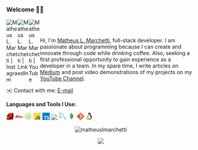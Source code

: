 ### Welcome 🧑‍💻️
<a href="https://instagram.com/marchetti.codes?igshid=NGExMmI2YTkyZg==">
  <img align="left" alt="Matheus L. Marchetti | Instagram" width="30px" src="https://marchetticodes.com/images/icon-instagram.svg" />
</a>
<a href="https://www.linkedin.com/in/matheuslunguinhomarchetti">
  <img align="left" alt="Matheus L. Marchetti | LinkedIn" width="30px" src="https://marchetticodes.com/images/icon-linkedin.svg" />
</a>
<a href="https://www.youtube.com/@marchetticodes">
  <img align="left" alt="Matheus L. Marchetti | YouTube" width="30px" src="https://marchetticodes.com/images/icon-youtube.svg" />
</a>

<br />
<br />

Hi, I'm [Matheus L. Marchetti](https://marchetticodes.com), full-stack developer. I am passionate about programming because I can create and innovate through code while drinking coffee. Also, seeking a first professional opportunity to gain experience as a developer in a team. In my spare time, I write articles on [Medium](https://medium.com/@marchetticodes/subscribe) and post video demonstrations of my projects on my [YouTube Channel](https://www.youtube.com/@marchetticodes).

✉️ Contact with me: [E-mail](mailto:contato@marchetticodes.com)

**Languages and Tools I Use:**  

<code><img height="20" src="https://raw.githubusercontent.com/devicons/devicon/master/icons/ruby/ruby-original.svg"></code>
<code><img height="20" src="https://raw.githubusercontent.com/devicons/devicon/master/icons/rails/rails-plain-wordmark.svg"></code>
<code><img height="20" src="https://raw.githubusercontent.com/devicons/devicon/master/icons/nodejs/nodejs-original.svg"></code>
<code><img height="20" src="https://raw.githubusercontent.com/devicons/devicon/master/icons/javascript/javascript-original.svg"></code>
<code><img height="20" src="https://raw.githubusercontent.com/devicons/devicon/master/icons/typescript/typescript-original.svg"></code>
<code><img height="20" src="https://raw.githubusercontent.com/brillout/awesome-angular-components/master/angular-logo.svg"></code>
<code><img height="20" src="https://raw.githubusercontent.com/devicons/devicon/master/icons/mysql/mysql-original.svg"></code>
<code><img height="20" src="https://raw.githubusercontent.com/devicons/devicon/master/icons/mongodb/mongodb-original.svg"></code>
<code><img height="20" src="https://raw.githubusercontent.com/devicons/devicon/master/icons/git/git-original.svg"></code>
<code><img height="20" src="https://raw.githubusercontent.com/devicons/devicon/master/icons/linux/linux-original.svg"></code>

<p align="center"> <img src="https://github-readme-stats.vercel.app/api?username=matheuslmarchetti&show_icons=true&theme=great-gatsby&include_all_commits=true&count_private=true" alt="matheuslmarchetti" />
<p align="center"> <img src="https://github-readme-stats.vercel.app/api/top-langs/?username=matheuslmarchetti&layout=compact&langs_count=10&theme=great-gatsby"/>